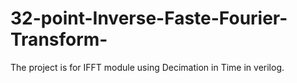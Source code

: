 # 32-point-Inverse-Faste-Fourier-Transform-
The project is for IFFT module using Decimation in Time in verilog.

